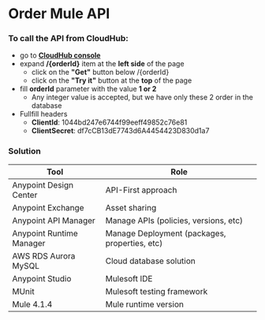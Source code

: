 # Order Mule API

### To call the API from CloudHub:
  - go to **[CloudHub console]**
  - expand **/{orderId}** item at the **left side** of the page
    - click on the **"Get"** button below /{orderId}
    - click on the **"Try it"** button at the **top** of the page
  - fill **orderId** parameter with the value **1 or 2**
    - Any integer value is accepted, but we have only these 2 order in the database
  - Fullfill headers
    - **ClientId**: 1044bd247e6744f99eeff49852c76e81
    - **ClientSecret**: df7cCB13dE7743d6A4454423D830d1a7

### Solution

| Tool | Role |
| ------ | ------ |
| Anypoint Design Center | API-First approach
| Anypoint Exchange | Asset sharing
| Anypoint API Manager | Manage APIs (policies, versions, etc)
| Anypoint Runtime Manager | Manage Deployment (packages, properties, etc)
| AWS RDS Aurora MySQL | Cloud database solution
| Anypoint Studio | Mulesoft IDE
| MUnit | Mulesoft testing framework
| Mule 4.1.4 | Mule runtime version

[CloudHub Console]: <http://mbshop.us-e2.cloudhub.io/console/>
